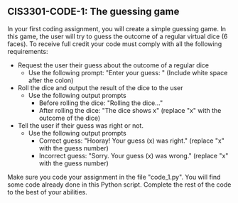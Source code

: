 ## CIS3301-CODE-1: The guessing game

In your first coding assignment, you will create a simple guessing game. In this game, the user will try to guess the outcome of a regular virtual dice (6 faces). To receive full credit your code must comply with all the following requirements:

- Request the user their guess about the outcome of a regular dice
  - Use the following prompt: "Enter your guess: " (Include white space after the colon)
- Roll the dice and output the result of the dice to the user
  - Use the following output prompts
    - Before rolling the dice: "Rolling the dice..."
    - After rolling the dice: "The dice shows x" (replace "x" with the outcome of the dice)
- Tell the user if their guess was right or not.
  - Use the following output prompts 
    - Correct guess: "Hooray! Your guess (x) was right." (replace "x" with the guess number)
    - Incorrect guess: "Sorry. Your guess (x) was wrong." (replace "x" with the guess number)
 
  
Make sure you code your assignment in the file "code_1.py". You will find some code already done in this Python script. Complete the rest of the code to the best of your abilities.
